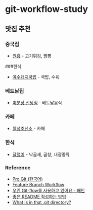 # git-workflow-study

## 맛집 추천
### 중국집
- [원흥](https://naver.me/FHYuoU9G) - 고기튀김, 짬뽕
  
###한식
- [여수돼지국밥](https://naver.me/FslKrcd0) - 국밥, 수육

### 베트남집
- [미분당 신당점](https://naver.me/xjeLUFHJ) - 베트남음식

### 카페
- [칠성조선소](https://naver.me/G6DyYxSs) - 카페

### 한식
- [달랭이](https://map.naver.com/p/search/%EB%8B%AC%EB%9E%AD%EC%9D%B4) - 낙곱새, 곱창, 내장종류

### Reference
- [Pro Git (한국어)](https://git-scm.com/book/ko/v2)
- [Feature Branch Workflow](https://www.atlassian.com/git/tutorials/comparing-workflows/feature-branch-workflow)
- [우린 Git-flow를 사용하고 있어요 - 배민](https://techblog.woowahan.com/2553/)
- [좋은 README 작성하는 방법](https://news.hada.io/topic?id=10941)
- [What is in that .git directory?](https://blog.meain.io/2023/what-is-in-dot-git/)
